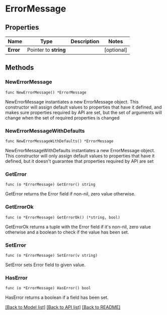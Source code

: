 # ErrorMessage

## Properties

Name | Type | Description | Notes
------------ | ------------- | ------------- | -------------
**Error** | Pointer to **string** |  | [optional] 

## Methods

### NewErrorMessage

`func NewErrorMessage() *ErrorMessage`

NewErrorMessage instantiates a new ErrorMessage object.
This constructor will assign default values to properties that have it defined,
and makes sure properties required by API are set, but the set of arguments
will change when the set of required properties is changed

### NewErrorMessageWithDefaults

`func NewErrorMessageWithDefaults() *ErrorMessage`

NewErrorMessageWithDefaults instantiates a new ErrorMessage object.
This constructor will only assign default values to properties that have it defined,
but it doesn't guarantee that properties required by API are set

### GetError

`func (o *ErrorMessage) GetError() string`

GetError returns the Error field if non-nil, zero value otherwise.

### GetErrorOk

`func (o *ErrorMessage) GetErrorOk() (*string, bool)`

GetErrorOk returns a tuple with the Error field if it's non-nil, zero value otherwise
and a boolean to check if the value has been set.

### SetError

`func (o *ErrorMessage) SetError(v string)`

SetError sets Error field to given value.

### HasError

`func (o *ErrorMessage) HasError() bool`

HasError returns a boolean if a field has been set.


[[Back to Model list]](../README.md#documentation-for-models) [[Back to API list]](../README.md#documentation-for-api-endpoints) [[Back to README]](../README.md)


